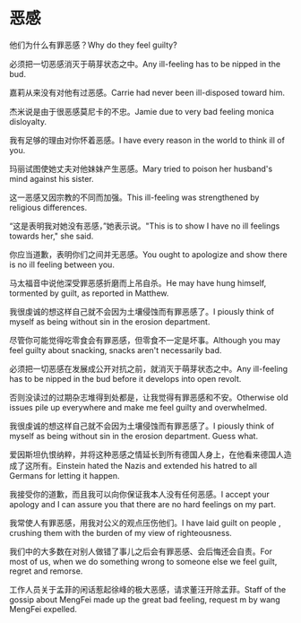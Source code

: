 # 恶感

<p><span class="chinese">他们为什么有罪恶感？</span><span class="english">Why do they feel guilty?</span></p>

<p><span class="chinese">必须把一切恶感消灭于萌芽状态之中。</span><span class="english">Any ill-feeling has to be nipped in the bud.</span></p>

<p><span class="chinese">嘉莉从来没有对他有过恶感。</span><span class="english">Carrie had never been ill-disposed toward him.</span></p>

<p><span class="chinese">杰米说是由于很恶感莫尼卡的不忠。</span><span class="english">Jamie due to very bad feeling monica disloyalty.</span></p>

<p><span class="chinese">我有足够的理由对你怀着恶感。</span><span class="english">I have every reason in the world to think ill of you.</span></p>

<p><span class="chinese">玛丽试图使她丈夫对他妹妹产生恶感。</span><span class="english">Mary tried to poison her husband's mind against his sister.</span></p>

<p><span class="chinese">这一恶感又因宗教的不同而加强。</span><span class="english">This ill-feeling was strengthened by religious differences.</span></p>

<p><span class="chinese">“这是表明我对她没有恶感，”她表示说。</span><span class="english">"This is to show I have no ill feelings towards her," she said.</span></p>

<p><span class="chinese">你应当道歉，表明你们之间并无恶感。</span><span class="english">You ought to apologize and show there is no ill feeling between you.</span></p>

<p><span class="chinese">马太福音中说他深受罪恶感折磨而上吊自杀。</span><span class="english">He may have hung himself, tormented by guilt, as reported in Matthew.</span></p>

<p><span class="chinese">我很虔诚的想这样自己就不会因为土壤侵蚀而有罪恶感了。</span><span class="english">I piously think of myself as being without sin in the erosion department.</span></p>

<p><span class="chinese">尽管你可能觉得吃零食会有罪恶感，但零食不一定是坏事。</span><span class="english">Although you may feel guilty about snacking, snacks aren't necessarily bad.</span></p>

<p><span class="chinese">必须把一切恶感在发展成公开对抗之前，就消灭于萌芽状态之中。</span><span class="english">Any ill-feeling has to be nipped in the bud before it develops into open revolt.</span></p>

<p><span class="chinese">否则没读过的过期杂志堆得到处都是，让我觉得有罪恶感和不安。</span><span class="english">Otherwise old issues pile up everywhere and make me feel guilty and overwhelmed.</span></p>

<p><span class="chinese">我很虔诚的想这样自己就不会因为土壤侵蚀而有罪恶感了。</span><span class="english">I piously think of myself as being without sin in the erosion department. Guess what.</span></p>

<p><span class="chinese">爱因斯坦仇恨纳粹，并将这种恶感之情延长到所有德国人身上，在他看来德国人造成了这所有。</span><span class="english">Einstein hated the Nazis and extended his hatred to all Germans for letting it happen.</span></p>

<p><span class="chinese">我接受你的道歉，而且我可以向你保证我本人没有任何恶感。</span><span class="english">I accept your apology and I can assure you that there are no hard feelings on my part.</span></p>

<p><span class="chinese">我常使人有罪恶感，用我对公义的观点压伤他们。</span><span class="english">I have laid guilt on people , crushing them with the burden of my view of righteousness.</span></p>

<p><span class="chinese">我们中的大多数在对别人做错了事儿之后会有罪恶感、会后悔还会自责。</span><span class="english">For most of us, when we do something wrong to someone else we feel guilt, regret and remorse.</span></p>

<p><span class="chinese">工作人员关于孟菲的闲话惹起徐峰的极大恶感，请求董汪开除孟菲。</span><span class="english">Staff of the gossip about MengFei made up the great bad feeling, request m by wang MengFei expelled.</span></p>

